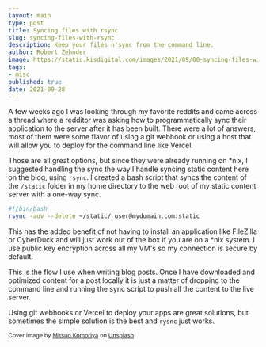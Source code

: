 ```yaml
---
layout: main
type: post
title: Syncing files with rsync
slug: syncing-files-with-rsync
description: Keep your files n'sync from the command line.
author: Robert Zehnder
image: https://static.kisdigital.com/images/2021/09/00-syncing-files-with-rsync.jpeg
tags:
- misc
published: true
date: 2021-09-28
---
```

A few weeks ago I was looking through my favorite reddits and came across a thread where a redditor was asking how
to programmatically sync their application to the server after it has been built. There were a lot of answers, most of
them were some flavor of using a git webhook or using a host that will allow you to deploy for the command line like
Vercel.

Those are all great options, but since they were already running on *nix, I suggested handling the sync the way I
handle syncing static content here on the blog, using `rsync`. I created a bash script that syncs the content of the
`/static` folder in my home directory to the web root of my static content server with a one-way sync.

``` bash
#!/bin/bash
rsync -auv --delete ~/static/ user@mydomain.com:static
```

This has the added benefit of not having to install an application like FileZilla or CyberDuck and will just work out
of the box if you are on a *nix system. I use public key encryption across all my VM's so my connection is secure
by default.

This is the flow I use when writing blog posts. Once I have downloaded and optimized content for a post
locally it is just a matter of dropping to the command line and running the sync script to push all the content to the
live server.

Using git webhooks or Vercel to deploy your apps are great solutions, but sometimes the simple solution is the
best and `rysnc` just works.

<small>Cover image by [Mitsuo Komoriya](https://unsplash.com/@mitzmoco) on [Unsplash](https://unsplash.com)</small>

